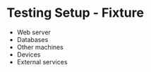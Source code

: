 # Testing Setup - Fixture

* Web server
* Databases
* Other machines
* Devices
* External services



